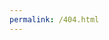 ```yaml
---
permalink: /404.html
---
```

<!-- The above code has been sourced from GitHub.com (ref: GitHub.com, 2021) -->